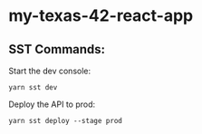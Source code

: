 # my-texas-42-react-app
 
## SST Commands:

Start the dev console:
```
yarn sst dev
```

Deploy the API to prod:
```
yarn sst deploy --stage prod
```